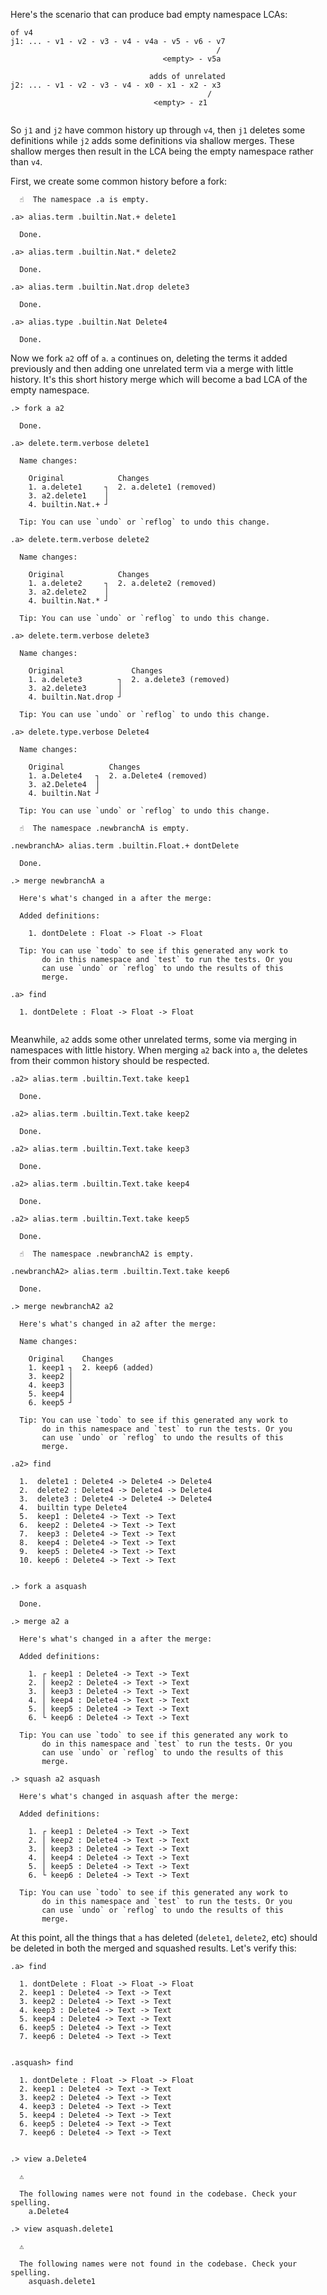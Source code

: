 
Here's the scenario that can produce bad empty namespace LCAs:

```deletes
of v4
j1: ... - v1 - v2 - v3 - v4 - v4a - v5 - v6 - v7
                                              /
                                  <empty> - v5a

                               adds of unrelated
j2: ... - v1 - v2 - v3 - v4 - x0 - x1 - x2 - x3
                                            /
                                <empty> - z1


```

So `j1` and `j2` have common history up through `v4`, then `j1` deletes some definitions while `j2` adds some definitions via shallow merges. These shallow merges then result in the LCA being the empty namespace rather than `v4`.

First, we create some common history before a fork:

```ucm
  ☝️  The namespace .a is empty.

.a> alias.term .builtin.Nat.+ delete1

  Done.

.a> alias.term .builtin.Nat.* delete2

  Done.

.a> alias.term .builtin.Nat.drop delete3

  Done.

.a> alias.type .builtin.Nat Delete4

  Done.

```
Now we fork `a2` off of `a`. `a` continues on, deleting the terms it added previously and then adding one unrelated term via a merge with little history. It's this short history merge which will become a bad LCA of the empty namespace.

```ucm
.> fork a a2

  Done.

.a> delete.term.verbose delete1

  Name changes:
  
    Original            Changes
    1. a.delete1     ┐  2. a.delete1 (removed)
    3. a2.delete1    │  
    4. builtin.Nat.+ ┘  
  
  Tip: You can use `undo` or `reflog` to undo this change.

.a> delete.term.verbose delete2

  Name changes:
  
    Original            Changes
    1. a.delete2     ┐  2. a.delete2 (removed)
    3. a2.delete2    │  
    4. builtin.Nat.* ┘  
  
  Tip: You can use `undo` or `reflog` to undo this change.

.a> delete.term.verbose delete3

  Name changes:
  
    Original               Changes
    1. a.delete3        ┐  2. a.delete3 (removed)
    3. a2.delete3       │  
    4. builtin.Nat.drop ┘  
  
  Tip: You can use `undo` or `reflog` to undo this change.

.a> delete.type.verbose Delete4

  Name changes:
  
    Original          Changes
    1. a.Delete4   ┐  2. a.Delete4 (removed)
    3. a2.Delete4  │  
    4. builtin.Nat ┘  
  
  Tip: You can use `undo` or `reflog` to undo this change.

  ☝️  The namespace .newbranchA is empty.

.newbranchA> alias.term .builtin.Float.+ dontDelete

  Done.

.> merge newbranchA a

  Here's what's changed in a after the merge:
  
  Added definitions:
  
    1. dontDelete : Float -> Float -> Float
  
  Tip: You can use `todo` to see if this generated any work to
       do in this namespace and `test` to run the tests. Or you
       can use `undo` or `reflog` to undo the results of this
       merge.

.a> find

  1. dontDelete : Float -> Float -> Float
  

```
Meanwhile, `a2` adds some other unrelated terms, some via merging in namespaces with little history. When merging `a2` back into `a`, the deletes from their common history should be respected.

```ucm
.a2> alias.term .builtin.Text.take keep1

  Done.

.a2> alias.term .builtin.Text.take keep2

  Done.

.a2> alias.term .builtin.Text.take keep3

  Done.

.a2> alias.term .builtin.Text.take keep4

  Done.

.a2> alias.term .builtin.Text.take keep5

  Done.

  ☝️  The namespace .newbranchA2 is empty.

.newbranchA2> alias.term .builtin.Text.take keep6

  Done.

.> merge newbranchA2 a2

  Here's what's changed in a2 after the merge:
  
  Name changes:
  
    Original    Changes
    1. keep1 ┐  2. keep6 (added)
    3. keep2 │  
    4. keep3 │  
    5. keep4 │  
    6. keep5 ┘  
  
  Tip: You can use `todo` to see if this generated any work to
       do in this namespace and `test` to run the tests. Or you
       can use `undo` or `reflog` to undo the results of this
       merge.

.a2> find

  1.  delete1 : Delete4 -> Delete4 -> Delete4
  2.  delete2 : Delete4 -> Delete4 -> Delete4
  3.  delete3 : Delete4 -> Delete4 -> Delete4
  4.  builtin type Delete4
  5.  keep1 : Delete4 -> Text -> Text
  6.  keep2 : Delete4 -> Text -> Text
  7.  keep3 : Delete4 -> Text -> Text
  8.  keep4 : Delete4 -> Text -> Text
  9.  keep5 : Delete4 -> Text -> Text
  10. keep6 : Delete4 -> Text -> Text
  

```
```ucm
.> fork a asquash

  Done.

.> merge a2 a

  Here's what's changed in a after the merge:
  
  Added definitions:
  
    1. ┌ keep1 : Delete4 -> Text -> Text
    2. │ keep2 : Delete4 -> Text -> Text
    3. │ keep3 : Delete4 -> Text -> Text
    4. │ keep4 : Delete4 -> Text -> Text
    5. │ keep5 : Delete4 -> Text -> Text
    6. └ keep6 : Delete4 -> Text -> Text
  
  Tip: You can use `todo` to see if this generated any work to
       do in this namespace and `test` to run the tests. Or you
       can use `undo` or `reflog` to undo the results of this
       merge.

.> squash a2 asquash

  Here's what's changed in asquash after the merge:
  
  Added definitions:
  
    1. ┌ keep1 : Delete4 -> Text -> Text
    2. │ keep2 : Delete4 -> Text -> Text
    3. │ keep3 : Delete4 -> Text -> Text
    4. │ keep4 : Delete4 -> Text -> Text
    5. │ keep5 : Delete4 -> Text -> Text
    6. └ keep6 : Delete4 -> Text -> Text
  
  Tip: You can use `todo` to see if this generated any work to
       do in this namespace and `test` to run the tests. Or you
       can use `undo` or `reflog` to undo the results of this
       merge.

```
At this point, all the things that `a` has deleted (`delete1`, `delete2`, etc) should be deleted in both the merged and squashed results. Let's verify this:

```ucm
.a> find

  1. dontDelete : Float -> Float -> Float
  2. keep1 : Delete4 -> Text -> Text
  3. keep2 : Delete4 -> Text -> Text
  4. keep3 : Delete4 -> Text -> Text
  5. keep4 : Delete4 -> Text -> Text
  6. keep5 : Delete4 -> Text -> Text
  7. keep6 : Delete4 -> Text -> Text
  

.asquash> find

  1. dontDelete : Float -> Float -> Float
  2. keep1 : Delete4 -> Text -> Text
  3. keep2 : Delete4 -> Text -> Text
  4. keep3 : Delete4 -> Text -> Text
  5. keep4 : Delete4 -> Text -> Text
  6. keep5 : Delete4 -> Text -> Text
  7. keep6 : Delete4 -> Text -> Text
  

```
```ucm
.> view a.Delete4

  ⚠️
  
  The following names were not found in the codebase. Check your spelling.
    a.Delete4

```
```ucm
.> view asquash.delete1

  ⚠️
  
  The following names were not found in the codebase. Check your spelling.
    asquash.delete1

```
